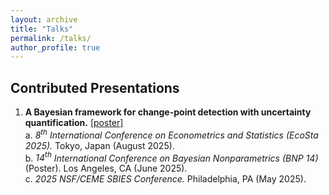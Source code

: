 ```yaml
---
layout: archive
title: "Talks"
permalink: /talks/
author_profile: true
---
```


## Contributed Presentations 

1. **A Bayesian framework for change-point detection with uncertainty quantification.** [[poster]](/files/MICH_Poster.pdf)  
  a. *$\mathit{8^{\text{th}}}$ International Conference on Econometrics and Statistics (EcoSta 2025).* Tokyo, Japan (August 2025).  
  b. *$\mathit{14^{\text{th}}}$ International Conference on Bayesian Nonparametrics (BNP 14)* (Poster). Los Angeles, CA (June 2025).  
  c. *2025 NSF/CEME SBIES Conference.* Philadelphia, PA (May 2025).  
